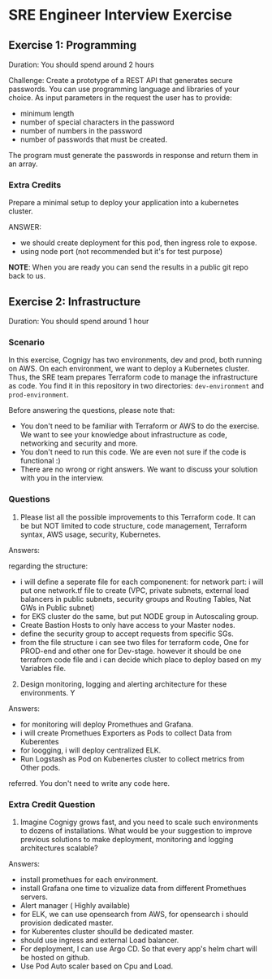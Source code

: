 # SRE Engineer Interview Exercise

## Exercise 1: Programming

Duration: You should spend around 2 hours

Challenge: Create a prototype of a REST API that generates secure passwords. You can use programming language and libraries of your choice. As input parameters in the request the user has to provide:
* minimum length 
* number of special characters in the password
* number of numbers in the password
* number of passwords that must be created. 

The program must generate the passwords in response and return them in an array.

### Extra Credits
Prepare a minimal setup to deploy your application into a kubernetes cluster.

ANSWER:

- we should create deployment for this pod, then ingress role to expose.
- using node port (not recommended but it's for test purpose)

**NOTE**: When you are ready you can send the results in a public git repo back to us.

## Exercise 2: Infrastructure

Duration: You should spend around 1 hour

### Scenario

In this exercise, Cognigy has two environments, dev and prod, both running on AWS. On each environment, we want to deploy a Kubernetes cluster. Thus, the SRE team prepares Terraform code to manage the infrastructure as code. You find it in this repository in two directories: `dev-environment` and `prod-environment`.

Before answering the questions, please note that:

- You don't need to be familiar with Terraform or AWS to do the exercise. We want to see your knowledge about infrastructure as code, networking and security and more.
- You don't need to run this code. We are even not sure if the code is functional :)
- There are no wrong or right answers.  We want to discuss your solution with you in the interview.

### Questions

1. Please list all the possible improvements to this Terraform code. It can be but NOT limited to code structure, code management, Terraform  syntax, AWS usage, security, Kubernetes.


Answers:

regarding the structure:
- i will define  a seperate file for each componenent: 
for network part: i will put one network.tf file to create (VPC, private subnets, external load balancers in public subnets, security groups and Routing Tables, Nat GWs in Public subnet)
- for EKS cluster do the same, but put NODE group in Autoscaling group.
- Create Bastion Hosts to only have access to your Master nodes.
- define the security group to accept requests from specific SGs.
-  from the file structure i can see two files for terraform code, One for PROD-end and other one for Dev-stage. however it should be one terrafrom code file and i can decide which place to deploy based on my Variables file.
 


2. Design monitoring, logging and alerting architecture for these environments. Y

Answers:

- for monitoring will deploy Promethues and Grafana.
- i will create Promethues Exporters as Pods to collect Data from Kuberentes
- for loogging, i will deploy centralized ELK.
- Run Logstash as Pod on Kubenertes cluster to collect metrics from Other pods.

referred. You don't need to write any code here.

### Extra Credit Question

1. Imagine Cognigy grows fast, and you need to scale such environments to dozens of installations. What would be
your suggestion to improve previous solutions to make deployment, monitoring and logging architectures scalable?

Answers:

- install promethues for each environment.
- install Grafana one time to vizualize data from different Promethues servers.
- Alert manager ( Highly available) 
- for ELK, we can use opensearch from AWS, for opensearch i should provision dedicated master.
- for Kuberentes cluster shoulld be dedicated master.
- should use ingress and external Load balancer.
- For deployment, I can use Argo CD. So that every app's helm chart will be hosted on github.
- Use Pod Auto scaler based on Cpu and Load.





























































































































